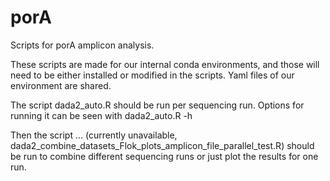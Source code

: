 # porA
Scripts for porA amplicon analysis. 

These scripts are made for our internal conda environments, and those will need to be either installed or modified in the scripts. Yaml files of our environment are shared. 


The script dada2_auto.R should be run per sequencing run. Options for running it can be seen with dada2_auto.R -h 

Then the script ... (currently unavailable, dada2_combine_datasets_Flok_plots_amplicon_file_parallel_test.R) should be run to combine different sequencing runs or just plot the results for one run. 
